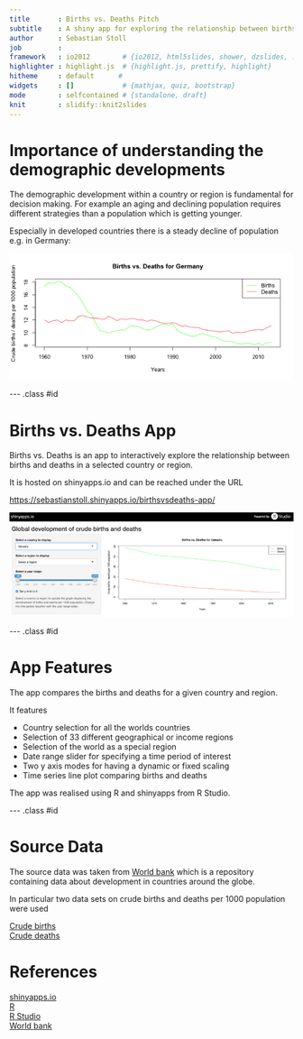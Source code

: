 ```yaml
---
title       : Births vs. Deaths Pitch
subtitle    : A shiny app for exploring the relationship between births and deaths across the world.
author      : Sebastian Stoll
job         : 
framework   : io2012        # {io2012, html5slides, shower, dzslides, ...}
highlighter : highlight.js  # {highlight.js, prettify, highlight}
hitheme     : default      # 
widgets     : []            # {mathjax, quiz, bootstrap}
mode        : selfcontained # {standalone, draft}
knit        : slidify::knit2slides
---
```




# Importance of understanding the demographic developments

The demographic development within a country or region is fundamental for decision making. For example an aging and declining population requires different strategies than a population which is getting younger.

Especially in developed countries there is a steady decline of population e.g. in Germany:

![plot of chunk unnamed-chunk-2](assets/fig/unnamed-chunk-2-1.png) 

--- .class #id 

# Births vs. Deaths App

Births vs. Deaths is an app to interactively explore the relationship between births and deaths in a selected country or region.

It is hosted on shinyapps.io and can be reached under the URL 

https://sebastianstoll.shinyapps.io/birthsvsdeaths-app/

![births vs. death app](assets/img/1-birthsvsdeaths.jpg)

--- .class #id 

# App Features

The app compares the births and deaths for a given country and region.

It features
* Country selection for all the worlds countries
* Selection of 33 different geographical or income regions
* Selection of the world as a special region
* Date range slider for specifying a time period of interest
* Two y axis modes for having a dynamic or fixed scaling
* Time series line plot comparing births and deaths

The app was realised using R and shinyapps from R Studio.

--- .class #id 

# Source Data 

The source data was taken from [World bank](http://data.worldbank.org) which is a repository containing data about development in countries around the globe.

In particular two data sets on crude births and deaths per 1000 population were used

[Crude births](http://data.worldbank.org/indicator/SP.DYN.CBRT.IN)   
[Crude deaths](http://data.worldbank.org/indicator/SP.DYN.CDRT.IN)

# References

[shinyapps.io](https://www.shinyapps.io)  
[R](http://www.r-project.org/)  
[R Studio](http://www.rstudio.com/)  
[World bank](http://data.worldbank.org)
